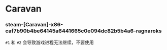 # Caravan

### steam-[Caravan]-x86-caf7b90b4be64145a6441665c0e094dc82b5b4a6-ragnaroks
`#1` 和 `#2` 会导致游戏进程无法继续，不要使用

